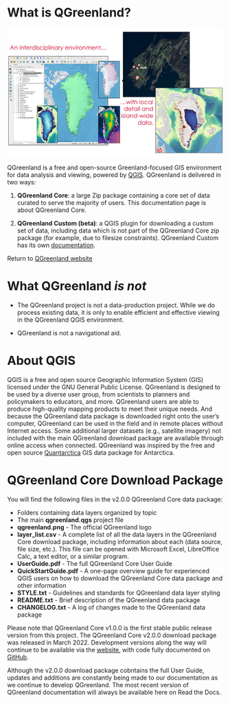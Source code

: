 # What is QGreenland?

![QGreenland examples](_images/qgreenland-examples.jpg)

QGreenland is a free and open-source Greenland-focused GIS environment for data
analysis and viewing, powered by [QGIS](https://qgis.org). QGreenland is
delivered in two ways:

1. **QGreenland Core**: a large Zip package containing a core set of data
   curated to serve the majority of users. This documentation page is about
   QGreenland Core.

2. **QGreenland Custom (beta)**: a QGIS plugin for downloading a custom set of
   data, including data which is not part of the QGreenland Core zip package
   (for example, due to filesize constraints). QGreenland Custom has its own
   [documentation](https://qgreenland-plugin.readthedocs.io).

Return to [QGreenland website](https://qgreenland.org)

# What QGreenland *is not*

* The QGreenland project is not a data-production project. While we do
  process existing data, it is only to enable efficient and effective viewing
  in the QGreenland QGIS environment.

* QGreenland is not a navigational aid.


# About QGIS

QGIS is a free and open source Geographic Information System (GIS) licensed under 
the GNU General Public License. QGreenland is designed to be used by a diverse user group, 
from scientists to planners and policymakers to educators, and more. QGreenland users 
are able to produce high-quality mapping products to meet their unique needs.
And because the QGreenland data package is downloaded right onto the user’s computer, 
QGreenland can be used in the field and in remote places without Internet access. 
Some additional larger datasets (e.g., satellite imagery) not included with the main 
QGreenland download package are available through online access when connected.
QGreenland was inspired by the free and open source [Quantarctica](https://www.npolar.no/en/quantarctica/) 
GIS data package for Antarctica.


# QGreenland Core Download Package

You will find the following files in the v2.0.0 QGreenland Core data package:
* Folders containing data layers organized by topic
* The main **qgreenland.qgs** project file
* **qgreenland.png** - The official QGreenland logo
* **layer_list.csv** - A complete list of all the data layers in the QGreenland Core download
  package, including information about each (data source, file size, etc.). This file can be
  opened with Microsoft Excel, LibreOffice Calc, a text editor, or a similar program.
* **UserGuide.pdf** - The full QGreenland Core User Guide
* **QuickStartGuide.pdf** - A one-page overview guide for experienced QGIS users on how
  to download the QGreenland Core data package and other information
* **STYLE.txt** - Guidelines and standards for QGreenland data layer styling
* **README.txt** - Brief description of the QGreenland data package
* **CHANGELOG.txt** - A log of changes made to the QGreenland data package


Please note that QGreenland Core v1.0.0 is the first stable public release version from this project.
The QGreenland Core v2.0.0 download package was released in March 2022.
Development versions along the way will continue to be available via the 
[website](http://qgreenland.org), with code fully documented on 
[GitHub](https://github.com/nsidc/qgreenland).

Although the v2.0.0 download package cobntains the full User Guide, updates and additions are constantly
being made to our documentation as we continue to develop QGreenland.
The most recent version of QGreenland documentation will always be available here on Read the Docs. 
